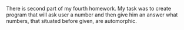 There is second part of my fourth homework.
My task was to create program that will ask user a number and then give him 
an answer what numbers, that situated before given, are automorphic.
